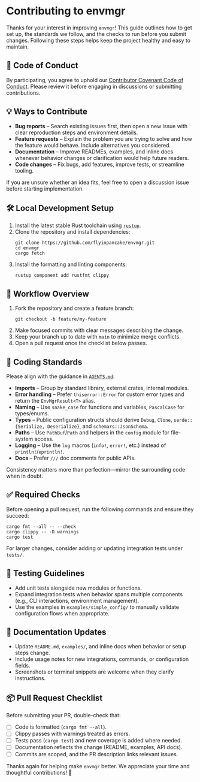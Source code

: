 # Contributing to envmgr

Thanks for your interest in improving `envmgr`! This guide outlines how to get set up, the standards we follow, and the checks to run before you submit changes. Following these steps helps keep the project healthy and easy to maintain.

## 📜 Code of Conduct

By participating, you agree to uphold our [Contributor Covenant Code of Conduct](./CODE_OF_CONDUCT.md). Please review it before engaging in discussions or submitting contributions.

## 💡 Ways to Contribute

- **Bug reports** – Search existing issues first, then open a new issue with clear reproduction steps and environment details.
- **Feature requests** – Explain the problem you are trying to solve and how the feature would behave. Include alternatives you considered.
- **Documentation** – Improve READMEs, examples, and inline docs whenever behavior changes or clarification would help future readers.
- **Code changes** – Fix bugs, add features, improve tests, or streamline tooling.

If you are unsure whether an idea fits, feel free to open a discussion issue before starting implementation.

## 🛠️ Local Development Setup

1. Install the latest stable Rust toolchain using [`rustup`](https://rustup.rs/).
2. Clone the repository and install dependencies:
   ```fish
   git clone https://github.com/flyinpancake/envmgr.git
   cd envmgr
   cargo fetch
   ```
3. Install the formatting and linting components:
   ```fish
   rustup component add rustfmt clippy
   ```

## 🧭 Workflow Overview

1. Fork the repository and create a feature branch:
   ```fish
   git checkout -b feature/my-feature
   ```
2. Make focused commits with clear messages describing the change.
3. Keep your branch up to date with `main` to minimize merge conflicts.
4. Open a pull request once the checklist below passes.

## 🎯 Coding Standards

Please align with the guidance in [`AGENTS.md`](./AGENTS.md):

- **Imports** – Group by standard library, external crates, internal modules.
- **Error handling** – Prefer `thiserror::Error` for custom error types and return the `EnvMgrResult<T>` alias.
- **Naming** – Use `snake_case` for functions and variables, `PascalCase` for types/enums.
- **Types** – Public configuration structs should derive `Debug`, `Clone`, `serde::{Serialize, Deserialize}`, and `schemars::JsonSchema`.
- **Paths** – Use `PathBuf`/`Path` and helpers in the `config` module for file-system access.
- **Logging** – Use the `log` macros (`info!`, `error!`, etc.) instead of `println!`/`eprintln!`.
- **Docs** – Prefer `///` doc comments for public APIs.

Consistency matters more than perfection—mirror the surrounding code when in doubt.

## ✅ Required Checks

Before opening a pull request, run the following commands and ensure they succeed:

```fish
cargo fmt --all -- --check
cargo clippy -- -D warnings
cargo test
```

For larger changes, consider adding or updating integration tests under `tests/`.

## 🧪 Testing Guidelines

- Add unit tests alongside new modules or functions.
- Expand integration tests when behavior spans multiple components (e.g., CLI interactions, environment management).
- Use the examples in `examples/simple_config/` to manually validate configuration flows when appropriate.

## 📝 Documentation Updates

- Update `README.md`, `examples/`, and inline docs when behavior or setup steps change.
- Include usage notes for new integrations, commands, or configuration fields.
- Screenshots or terminal snippets are welcome when they clarify instructions.

## 📦 Pull Request Checklist

Before submitting your PR, double-check that:

- [ ] Code is formatted (`cargo fmt --all`).
- [ ] Clippy passes with warnings treated as errors.
- [ ] Tests pass (`cargo test`) and new coverage is added where needed.
- [ ] Documentation reflects the change (README, examples, API docs).
- [ ] Commits are scoped, and the PR description links relevant issues.

Thanks again for helping make `envmgr` better. We appreciate your time and thoughtful contributions! 💚
